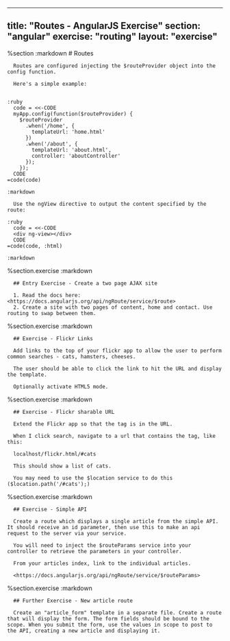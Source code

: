 ---
  title: "Routes - AngularJS Exercise"
  section: "angular"
  exercise: "routing"
  layout: "exercise"
  ---
  
  %section
    :markdown
      # Routes
  
      Routes are configured injecting the $routeProvider object into the config function.
  
      Here's a simple example:
  
  
    :ruby
      code = <<-CODE
      myApp.config(function($routeProvider) {
        $routeProvider
          .when('/home', {
            templateUrl: 'home.html'
          })
          .when('/about', {
            templateUrl: 'about.html',
            controller: 'aboutController'
          });
        });
      CODE
    =code(code)
  
    :markdown
  
      Use the ngView directive to output the content specified by the route:
  
    :ruby
      code = <<-CODE
      <div ng-view></div>
      CODE
    =code(code, :html)
  
    :markdown
  
  %section.exercise
    :markdown
  
      ## Entry Exercise - Create a two page AJAX site
  
      1. Read the docs here: <https://docs.angularjs.org/api/ngRoute/service/$route>
      2. Create a site with two pages of content, home and contact. Use routing to swap between them.
  %section.exercise
    :markdown
  
      ## Exercise - Flickr Links
  
      Add links to the top of your flickr app to allow the user to perform common searches - cats, hamsters, cheeses.
  
      The user should be able to click the link to hit the URL and display the template.
  
      Optionally activate HTML5 mode.
  
  %section.exercise
    :markdown
  
      ## Exercise - Flickr sharable URL
  
      Extend the Flickr app so that the tag is in the URL.
  
      When I click search, navigate to a url that contains the tag, like this:
  
      localhost/flickr.html/#cats
  
      This should show a list of cats.
  
      You may need to use the $location service to do this ($location.path('/#cats');)
  
  %section.exercise
    :markdown
  
      ## Exercise - Simple API
  
      Create a route which displays a single article from the simple API. It should receive an id parameter, then use this to make an api request to the server via your service.
  
      You will need to inject the $routeParams service into your controller to retrieve the parameters in your controller.
  
      From your articles index, link to the individual articles.
  
      <https://docs.angularjs.org/api/ngRoute/service/$routeParams>
  
  %section.exercise
    :markdown
  
      ## Further Exercise - New article route
  
      Create an "article_form" template in a separate file. Create a route that will display the form. The form fields should be bound to the scope. When you submit the form, use the values in scope to post to the API, creating a new article and displaying it.
  
  